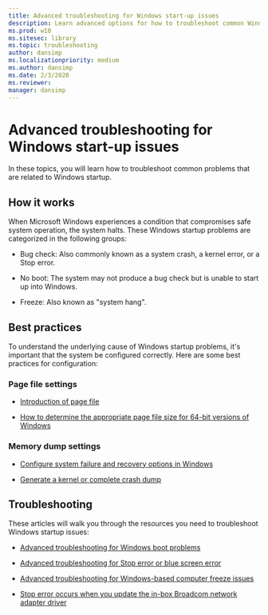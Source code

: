 ```yaml
---
title: Advanced troubleshooting for Windows start-up issues
description: Learn advanced options for how to troubleshoot common Windows start-up issues, like system crashes and freezes.
ms.prod: w10
ms.sitesec: library
ms.topic: troubleshooting
author: dansimp
ms.localizationpriority: medium
ms.author: dansimp
ms.date: 2/3/2020
ms.reviewer: 
manager: dansimp
---
```


# Advanced troubleshooting for Windows start-up issues

In these topics, you will learn how to troubleshoot common problems that are related to Windows startup.

## How it works

When Microsoft Windows experiences a condition that compromises safe system operation, the system halts. These Windows startup problems are categorized in the following groups:
 
- Bug check: Also commonly known as a system crash, a kernel error, or a Stop error.

- No boot: The system may not produce a bug check but is unable to start up into Windows.

- Freeze: Also known as "system hang". 
  
## Best practices

To understand the underlying cause of Windows startup problems, it's important that the system be configured correctly. Here are some best practices for configuration:
 
### Page file settings
 
- [Introduction of page file](introduction-page-file.md)

- [How to determine the appropriate page file size for 64-bit versions of Windows](determine-appropriate-page-file-size.md)
 
### Memory dump settings

- [Configure system failure and recovery options in Windows](system-failure-recovery-options.md)

- [Generate a kernel or complete crash dump](generate-kernel-or-complete-crash-dump.md)
 
## Troubleshooting  

These articles will walk you through the resources you need to troubleshoot Windows startup issues:

- [Advanced troubleshooting for Windows boot problems](https://docs.microsoft.com/windows/client-management/advanced-troubleshooting-boot-problems)

- [Advanced troubleshooting for Stop error or blue screen error](https://docs.microsoft.com/windows/client-management/troubleshoot-stop-errors)

- [Advanced troubleshooting for Windows-based computer freeze issues](https://docs.microsoft.com/windows/client-management/troubleshoot-windows-freeze)

- [Stop error occurs when you update the in-box Broadcom network adapter driver](troubleshoot-stop-error-on-broadcom-driver-update.md)
